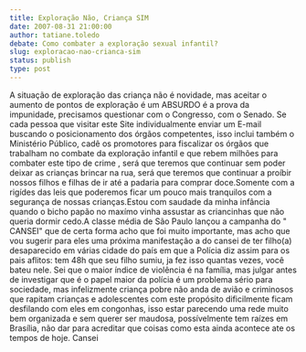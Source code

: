 ```yaml
---
title: Exploração Não, Criança SIM
date: 2007-08-31 21:00:00
author: tatiane.toledo
debate: Como combater a exploração sexual infantil?
slug: exploracao-nao-crianca-sim
status: publish 
type: post
---
```


A situação de exploração das criança não é novidade, mas aceitar o aumento de pontos de exploração é um ABSURDO é a prova da impunidade, precisamos questionar com o Congresso, com o Senado. Se cada pessoa que visitar este Site individualmente enviar um E-mail buscando o posicionamento dos órgãos competentes, isso inclui também o Ministério Público, cadê os promotores para fiscalizar os órgãos que trabalham no combate da exploração infantil e que rebem milhões para combater este tipo de crime , será que teremos que continuar sem poder deixar as crianças brincar na rua, será que teremos que continuar a proíbir nossos filhos e filhas de ir até a padaria para comprar doce.Somente com a rigídes das leis que poderemos ficar um pouco mais tranquilos com a segurança de nossas crianças.Estou com saudade da minha infância quando o bicho papão no maxímo vinha assustar as criancinhas que não queria dormir cedo.A classe média de São Paulo lançou a campanha do " CANSEI" que de certa forma acho que foi muito importante, mas acho que vou sugerir para eles uma próxima manifestação a do cansei de ter filho(a) desaparecido em várias cidade do país em que a Polícia diz assim para os pais aflitos: tem 48h que seu filho sumiu, ja fez isso quantas vezes, você bateu nele. Sei que o maior índice de violência é na família, mas julgar antes de investigar que é o papel maior da polícia é um problema sério para sociedade, mas infelizmente criança pobre não anda de avião e criminosos que rapitam crianças e adolescentes com este propósito dificilmente ficam desfilando com eles em congonhas, isso estar parecendo uma rede muito bem organizada e sem querer ser maudosa, possívelmente tem raízes em Brasília, não dar para acreditar que coisas como esta ainda acontece ate os tempos de hoje. Cansei   

